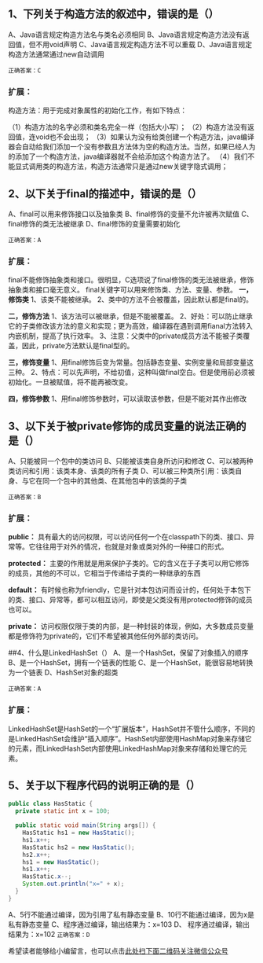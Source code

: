 ## 1、下列关于构造方法的叙述中，错误的是（）
A、Java语言规定构造方法名与类名必须相同
B、Java语言规定构造方法没有返回值，但不用void声明
C、Java语言规定构造方法不可以重载
D、Java语言规定构造方法通常通过new自动调用

`正确答案：C`
### 扩展：
构造方法：用于完成对象属性的初始化工作，有如下特点：

（1）构造方法的名字必须和类名完全一样（包括大小写）；
（2）构造方法没有返回值，连void也不会出现；
（3）如果认为没有给类创建一个构造方法，java编译器会自动给我们添加一个没有参数且方法体为空的构造方法。当然，如果已经人为的添加了一个构造方法，java编译器就不会给添加这个构造方法了。
（4）我们不能显式调用类的构造方法，构造方法通常只是通过new关键字隐式调用；


## 2、以下关于final的描述中，错误的是（）
A、final可以用来修饰接口以及抽象类
B、final修饰的变量不允许被再次赋值
C、final修饰的类无法被继承
D、final修饰的变量需要初始化

`正确答案：A `
### 扩展：
final不能修饰抽象类和接口。很明显，C选项说了final修饰的类无法被继承，修饰抽象类和接口毫无意义。
final关键字可以用来修饰类、方法、变量、参数。
**一，修饰类**
1、该类不能被继承。 
2、类中的方法不会被覆盖，因此默认都是final的。 

**二，修饰方法**
1、该方法可以被继承，但是不能被覆盖。 
2、好处：可以防止继承它的子类修改该方法的意义和实现；更为高效，编译器在遇到调用fianal方法转入内嵌机制，提高了执行效率。 
3、注意：父类中的private成员方法不能被子类覆盖，因此，private方法默认是final型的。

**三，修饰变量**
1、用final修饰后变为常量。包括静态变量、实例变量和局部变量这三种。 
2、特点：可以先声明，不给初值，这种叫做final空白。但是使用前必须被初始化。一旦被赋值，将不能再被改变。

**四，修饰参数**
1、用final修饰参数时，可以读取该参数，但是不能对其作出修改


## 3、以下关于被private修饰的成员变量的说法正确的是（）
A、只能被同一个包中的类访问
B、只能被该类自身所访问和修改
C、可以被两种类访问和引用：该类本身、该类的所有子类
D、可以被三种类所引用：该类自身、与它在同一个包中的其他类、在其他包中的该类的子类

`正确答案：B `
### 扩展：
**public：**
具有最大的访问权限，可以访问任何一个在classpath下的类、接口、异常等。它往往用于对外的情况，也就是对象或类对外的一种接口的形式。

**protected：**
主要的作用就是用来保护子类的。它的含义在于子类可以用它修饰的成员，其他的不可以，它相当于传递给子类的一种继承的东西

**default：**
有时候也称为friendly，它是针对本包访问而设计的，任何处于本包下的类、接口、异常等，都可以相互访问，即使是父类没有用protected修饰的成员也可以。

**private：**
访问权限仅限于类的内部，是一种封装的体现，例如，大多数成员变量都是修饰符为private的，它们不希望被其他任何外部的类访问。


##4、什么是LinkedHashSet（）
A、是一个HashSet，保留了对象插入的顺序
B、是一个HashSet，拥有一个链表的性能
C、是一个HashSet，能很容易地转换为一个链表
D、HashSet对象的超类

`正确答案：A` 
### 扩展：
LinkedHashSet是HashSet的一个“扩展版本”，HashSet并不管什么顺序，不同的是LinkedHashSet会维护“插入顺序”。HashSet内部使用HashMap对象来存储它的元素，而LinkedHashSet内部使用LinkedHashMap对象来存储和处理它的元素。


## 5、关于以下程序代码的说明正确的是（）
```java
public class HasStatic {
  private static int x = 100;

  public static void main(String args[]) {
    HasStatic hs1 = new HasStatic();
    hs1.x++;
    HasStatic hs2 = new HasStatic();
    hs2.x++;
    hs1 = new HasStatic();
    hs1.x++;
    HasStatic.x--;
    System.out.println("x=" + x);
  }
}
```

 A、5行不能通过编译，因为引用了私有静态变量 
 B、10行不能通过编译，因为x是私有静态变量 
 C、程序通过编译，输出结果为：x=103 
 D、 程序通过编译，输出结果为：x=102 
`正确答案：D`

希望读者能够给小编留言，也可以点击[此处扫下面二维码关注微信公众号](https://www.ycbbs.vip/?p=28 "此处扫下面二维码关注微信公众号")